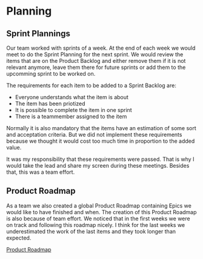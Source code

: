 # Planning
## Sprint Plannings
Our team worked with sprints of a week. At the end of each week we would meet to do the Sprint Planning for the next sprint. We would review the items that are on the Product Backlog and either remove them if it is not relevant anymore, leave them there for future sprints or add them to the upcomming sprint to be worked on.

The requirements for each item to be added to a Sprint Backlog are:
* Everyone understands what the item is about
* The item has been priotized
* It is possible to complete the item in one sprint
* There is a teammember assigned to the item

Normally it is also mandatory that the items have an estimation of some sort and acceptation criteria. But we did not implement these requirements because we thought it would cost too much time in proportion to the added value. 

It was my responsibility that these requirements were passed. That is why I would take the lead and share my screen during these meetings. Besides that, this was a team effort.

## Product Roadmap
As a team we also created a global Product Roadmap containing Epics we would like to have finished and when. The creation of this Product Roadmap is also because of team effort. We noticed that in the first weeks we were on track and following this roadmap nicely. I think for the last weeks we underestimated the work of the last items and they took longer than expected.

[Product Roadmap](/evidence/scrum/product-roadmap.jpg)